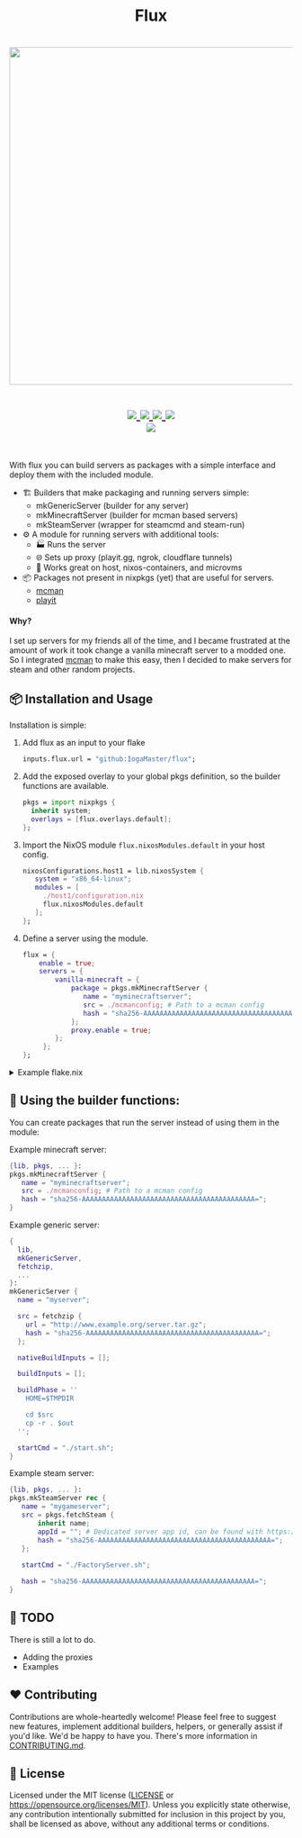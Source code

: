 <h1 align="center">Flux</h1>

<h1 align="center">
<a href='#'><img src="https://raw.githubusercontent.com/catppuccin/catppuccin/main/assets/palette/macchiato.png" width="600px"/></a>
  <br> <br>
  <div>
    <a href="https://github.com/IogaMaster/flux/issues">
        <img src="https://img.shields.io/github/issues/IogaMaster/flux?color=fab387&labelColor=303446&style=for-the-badge">
    </a>
    <a href="https://github.com/IogaMaster/flux/stargazers">
        <img src="https://img.shields.io/github/stars/IogaMaster/flux?color=ca9ee6&labelColor=303446&style=for-the-badge">
    </a>
    <a href="https://github.com/IogaMaster/flux">
        <img src="https://img.shields.io/github/repo-size/IogaMaster/flux?color=ea999c&labelColor=303446&style=for-the-badge">
    </a>
    <a href="https://github.com/IogaMaster/flux/blob/main/.github/LICENCE">
        <img src="https://img.shields.io/static/v1.svg?style=for-the-badge&label=License&message=MIT&logoColor=ca9ee6&colorA=313244&colorB=cba6f7"/>
    </a>
    <br>
    </div>
        <img href="https://builtwithnix.org" src="https://builtwithnix.org/badge.svg"/>
   </h1>
   <br>

With flux you can build servers as packages with a simple interface and deploy them with the included module.

- 🏗️ Builders that make packaging and running servers simple:
    - mkGenericServer (builder for any server)
    - mkMinecraftServer (builder for mcman based servers)
    - mkSteamServer (wrapper for steamcmd and steam-run)
- ⚙️ A module for running servers with additional tools:
    - 🏭 Runs the server
    - 🌐 Sets up proxy (playit.gg, ngrok, cloudflare tunnels)
    - 🫙 Works great on host, nixos-containers, and microvms
- 📦 Packages not present in nixpkgs (yet) that are useful for servers.
    - [mcman](https://github.com/ParadigmMC/mcman)
    - [playit](https://playit.gg/)

#### Why?

I set up servers for my friends all of the time, and I became frustrated at the amount of work it took change a vanilla minecraft server to a modded one.
So I integrated [mcman](https://github.com/ParadigmMC/mcman) to make this easy, then I decided to make servers for steam and other random projects.

## 📦 Installation and Usage

Installation is simple:

1. Add flux as an input to your flake
   ```nix
   inputs.flux.url = "github:IogaMaster/flux";
   ```
2. Add the exposed overlay to your global pkgs definition, so the builder functions are available.
   ```nix
   pkgs = import nixpkgs {
     inherit system;
     overlays = [flux.overlays.default];
   };
   ```
3. Import the NixOS module `flux.nixosModules.default` in your host config.
   ```nix
   nixosConfigurations.host1 = lib.nixosSystem {
      system = "x86_64-linux";
      modules = [
        ./host1/configuration.nix
        flux.nixosModules.default
      ];
   };
   ```
4. Define a server using the module.
   ```nix
   flux = {
       enable = true;
       servers = {
           vanilla-minecraft = {
               package = pkgs.mkMinecraftServer {
                  name = "myminecraftserver";
                  src = ./mcmanconfig; # Path to a mcman config
                  hash = "sha256-AAAAAAAAAAAAAAAAAAAAAAAAAAAAAAAAAAAAAAAAAAA=";
               };
               proxy.enable = true;
           };
        };
   };
   ```

<details>
<summary>Example flake.nix</summary>

```nix
{
  inputs = {
    flake-utils.url = "github:numtide/flake-utils";
    nixpkgs.url = "github:NixOS/nixpkgs/nixos-unstable";
    flux.url = "github:oddlama/nix-flux";
    flux.inputs.nixpkgs.follows = "nixpkgs";
  };

  outputs = { self, flake-utils, nixpkgs, flux, ... }: {
    # Example. Use your own hosts and add the module to them
    nixosConfigurations.host1 = nixpkgs.lib.nixosSystem {
      system = "x86_64-linux";
      modules = [
        {
            flux = {
                enable = true;
                servers = {
                    vanilla-minecraft = {
                        package = pkgs.mkMinecraftServer {
                           name = "myminecraftserver";
                           src = ./mcmanconfig; # Path to a mcman config
                           hash = "sha256-AAAAAAAAAAAAAAAAAAAAAAAAAAAAAAAAAAAAAAAAAAA=";
                        };
                        proxy.enable = true;
                    };
                 };
            };
        }
        flux.nixosModules.default
      ];
    };
  }
  // flake-utils.lib.eachDefaultSystem (system: rec {
    pkgs = import nixpkgs {
      inherit system;
      overlays = [ flux.overlays.default ];
    };
  });
}
```
</details>

## 🌱 Using the builder functions:

You can create packages that run the server instead of using them in the module:

Example minecraft server:
```nix
{lib, pkgs, ... }: 
pkgs.mkMinecraftServer {
   name = "myminecraftserver";
   src = ./mcmanconfig; # Path to a mcman config
   hash = "sha256-AAAAAAAAAAAAAAAAAAAAAAAAAAAAAAAAAAAAAAAAAAA=";
}
```

Example generic server:
```nix
{
  lib,
  mkGenericServer,
  fetchzip,
  ...
}: 
mkGenericServer {
  name = "myserver";

  src = fetchzip {
    url = "http://www.example.org/server.tar.gz";
    hash = "sha256-AAAAAAAAAAAAAAAAAAAAAAAAAAAAAAAAAAAAAAAAAAA=";
  };

  nativeBuildInputs = [];

  buildInputs = [];

  buildPhase = ''
    HOME=$TMPDIR

    cd $src
    cp -r . $out
  '';

  startCmd = "./start.sh";
}
```

Example steam server:
```nix
{lib, pkgs, ... }: 
pkgs.mkSteamServer rec {
   name = "mygameserver";
   src = pkgs.fetchSteam {
       inherit name;
       appId = ""; # Dedicated server app id, can be found with https://steamdb.info/
       hash = "sha256-AAAAAAAAAAAAAAAAAAAAAAAAAAAAAAAAAAAAAAAAAAA=";
   };
   
   startCmd = "./FactoryServer.sh";

   hash = "sha256-AAAAAAAAAAAAAAAAAAAAAAAAAAAAAAAAAAAAAAAAAAA=";
}
```

## 🔨 TODO

There is still a lot to do.

- Adding the proxies
- Examples

## ❤️ Contributing

Contributions are whole-heartedly welcome! Please feel free to suggest new features,
implement additional builders, helpers, or generally assist if you'd like. We'd be happy to have you.
There's more information in [CONTRIBUTING.md](CONTRIBUTING.md).

## 📜 License

Licensed under the MIT license ([LICENSE](LICENSE) or <https://opensource.org/licenses/MIT>).
Unless you explicitly state otherwise, any contribution intentionally
submitted for inclusion in this project by you, shall be licensed as above, without any additional terms or conditions.
